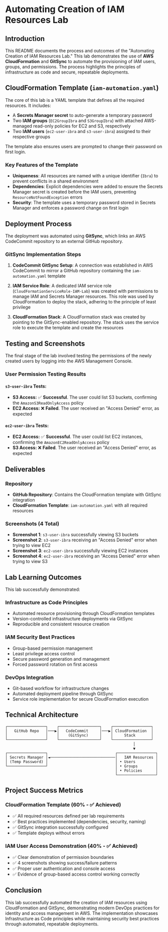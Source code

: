 # Automating Creation of IAM Resources Lab

## Introduction

This README documents the process and outcomes of the "Automating Creation of IAM Resources Lab." This lab demonstrates the use of **AWS CloudFormation** and **GitSync** to automate the provisioning of IAM users, groups, and permissions. The process highlights the principles of infrastructure as code and secure, repeatable deployments.

## CloudFormation Template (`iam-automation.yaml`)

The core of this lab is a YAML template that defines all the required resources. It includes:

- A **Secrets Manager secret** to auto-generate a temporary password
- Two **IAM groups** (`EC2GroupIbra` and `S3GroupIbra`) with attached AWS-managed read-only policies for EC2 and S3, respectively
- Two **IAM users** (`ec2-user-ibra` and `s3-user-ibra`) assigned to their respective groups

The template also ensures users are prompted to change their password on first login.

### Key Features of the Template

- **Uniqueness**: All resources are named with a unique identifier (`Ibra`) to prevent conflicts in a shared environment
- **Dependencies**: Explicit dependencies were added to ensure the Secrets Manager secret is created before the IAM users, preventing `ResourceNotFoundException` errors
- **Security**: The template uses a temporary password stored in Secrets Manager and enforces a password change on first login

## Deployment Process

The deployment was automated using **GitSync**, which links an AWS CodeCommit repository to an external GitHub repository.

### GitSync Implementation Steps

1. **CodeCommit GitSync Setup**: A connection was established in AWS CodeCommit to mirror a GitHub repository containing the `iam-automation.yaml` template

2. **IAM Service Role**: A dedicated IAM service role (`CloudFormationServiceRole-IAM-Lab`) was created with permissions to manage IAM and Secrets Manager resources. This role was used by CloudFormation to deploy the stack, adhering to the principle of least privilege

3. **CloudFormation Stack**: A CloudFormation stack was created by pointing to the GitSync-enabled repository. The stack uses the service role to execute the template and create the resources

## Testing and Screenshots

The final stage of the lab involved testing the permissions of the newly created users by logging into the AWS Management Console.

### User Permission Testing Results

#### `s3-user-ibra` Tests:
- **S3 Access:** ✅ **Successful**. The user could list S3 buckets, confirming the `AmazonS3ReadOnlyAccess` policy
- **EC2 Access:** ❌ **Failed**. The user received an "Access Denied" error, as expected

#### `ec2-user-ibra` Tests:
- **EC2 Access:** ✅ **Successful**. The user could list EC2 instances, confirming the `AmazonEC2ReadOnlyAccess` policy  
- **S3 Access:** ❌ **Failed**. The user received an "Access Denied" error, as expected

## Deliverables

### Repository
- **GitHub Repository**: Contains the CloudFormation template with GitSync integration
- **CloudFormation Template**: `iam-automation.yaml` with all required resources

### Screenshots (4 Total)
- **Screenshot 1**: `s3-user-ibra` successfully viewing S3 buckets
- **Screenshot 2**: `s3-user-ibra` receiving an "Access Denied" error when trying to view EC2
- **Screenshot 3**: `ec2-user-ibra` successfully viewing EC2 instances  
- **Screenshot 4**: `ec2-user-ibra` receiving an "Access Denied" error when trying to view S3

## Lab Learning Outcomes

This lab successfully demonstrated:

### Infrastructure as Code Principles
- Automated resource provisioning through CloudFormation templates
- Version-controlled infrastructure deployments via GitSync
- Reproducible and consistent resource creation

### IAM Security Best Practices
- Group-based permission management
- Least privilege access control
- Secure password generation and management
- Forced password rotation on first access

### DevOps Integration
- Git-based workflow for infrastructure changes
- Automated deployment pipeline through GitSync
- Service role implementation for secure CloudFormation execution

## Technical Architecture

```
┌─────────────────┐    ┌──────────────────┐    ┌─────────────────┐
│   GitHub Repo   │───▶│   CodeCommit     │───▶│ CloudFormation  │
│                 │    │    (GitSync)     │    │     Stack       │
└─────────────────┘    └──────────────────┘    └─────────────────┘
                                                         │
                                                         ▼
┌─────────────────┐                              ┌─────────────────┐
│ Secrets Manager │◄─────────────────────────────│   IAM Resources │
│ (Temp Password) │                              │ • Users         │
└─────────────────┘                              │ • Groups        │
                                                 │ • Policies      │
                                                 └─────────────────┘
```

## Project Success Metrics

### CloudFormation Template (60% - ✅ Achieved)
- ✅ All required resources defined per lab requirements
- ✅ Best practices implemented (dependencies, security, naming)
- ✅ GitSync integration successfully configured
- ✅ Template deploys without errors

### IAM User Access Demonstration (40% - ✅ Achieved)  
- ✅ Clear demonstration of permission boundaries
- ✅ 4 screenshots showing success/failure patterns
- ✅ Proper user authentication and console access
- ✅ Evidence of group-based access control working correctly

## Conclusion

This lab successfully automated the creation of IAM resources using CloudFormation and GitSync, demonstrating modern DevOps practices for identity and access management in AWS. The implementation showcases Infrastructure as Code principles while maintaining security best practices through automated, repeatable deployments.
